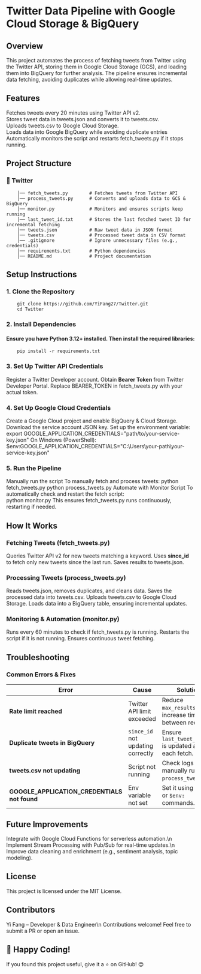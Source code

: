 # Twitter Data Pipeline with Google Cloud Storage & BigQuery
## Overview
This project automates the process of fetching tweets from Twitter using the Twitter API, storing them in Google Cloud Storage (GCS), and loading them into BigQuery for further analysis. The pipeline ensures incremental data fetching, avoiding duplicates while allowing real-time updates.

## Features
Fetches tweets every 20 minutes using Twitter API v2.      
Stores tweet data in tweets.json and converts it to tweets.csv.      
Uploads tweets.csv to Google Cloud Storage.         
Loads data into Google BigQuery while avoiding duplicate entries           
Automatically monitors the script and restarts fetch_tweets.py if it stops running.        

## Project Structure 
### 📂 Twitter
        │── fetch_tweets.py        # Fetches tweets from Twitter API
        │── process_tweets.py      # Converts and uploads data to GCS & BigQuery
        │── monitor.py             # Monitors and ensures scripts keep running
        │── last_tweet_id.txt      # Stores the last fetched tweet ID for incremental fetching
        │── tweets.json            # Raw tweet data in JSON format
        │── tweets.csv             # Processed tweet data in CSV format
        │── .gitignore             # Ignore unnecessary files (e.g., credentials)
        │── requirements.txt       # Python dependencies
        │── README.md              # Project documentation
## Setup Instructions
### 1. Clone the Repository
        git clone https://github.com/YiFang27/Twitter.git
        cd Twitter
### 2. Install Dependencies
#### Ensure you have Python 3.12+ installed. Then install the required libraries:
        pip install -r requirements.txt
### 3. Set Up Twitter API Credentials
Register a Twitter Developer account.
Obtain **Bearer Token** from Twitter Developer Portal.
Replace BEARER_TOKEN in fetch_tweets.py with your actual token.
### 4. Set Up Google Cloud Credentials
Create a Google Cloud project and enable BigQuery & Cloud Storage.
Download the service account JSON key.
Set up the environment variable:
        export GOOGLE_APPLICATION_CREDENTIALS="path/to/your-service-key.json"
On Windows (PowerShell):
        $env:GOOGLE_APPLICATION_CREDENTIALS="C:\Users\your-path\your-service-key.json"
### 5. Run the Pipeline
Manually run the script
To manually fetch and process tweets:
        python fetch_tweets.py
        python process_tweets.py
Automate with Monitor Script
To automatically check and restart the fetch script:        
        python monitor.py
This ensures fetch_tweets.py runs continuously, restarting if needed.

## How It Works
### Fetching Tweets (fetch_tweets.py)
Queries Twitter API v2 for new tweets matching a keyword.
Uses **since_id** to fetch only new tweets since the last run.
Saves results to tweets.json.
### Processing Tweets (process_tweets.py)
Reads tweets.json, removes duplicates, and cleans data.
Saves the processed data into tweets.csv.
Uploads tweets.csv to Google Cloud Storage.
Loads data into a BigQuery table, ensuring incremental updates.
### Monitoring & Automation (monitor.py)
Runs every 60 minutes to check if fetch_tweets.py is running.
Restarts the script if it is not running.
Ensures continuous tweet fetching.
## Troubleshooting
### Common Errors & Fixes

| **Error**                          | **Cause**                          | **Solution**                                         |
|------------------------------------|------------------------------------|------------------------------------------------------|
| **Rate limit reached**             | Twitter API limit exceeded         | Reduce `max_results` or increase time between requests. |
| **Duplicate tweets in BigQuery**   | `since_id` not updating correctly  | Ensure `last_tweet_id.txt` is updated after each fetch. |
| **tweets.csv not updating**        | Script not running                 | Check logs or manually run `process_tweets.py`. |
| **GOOGLE_APPLICATION_CREDENTIALS not found** | Env variable not set            | Set it using `export` or `$env:` commands. |

## Future Improvements
Integrate with Google Cloud Functions for serverless automation.\n
Implement Stream Processing with Pub/Sub for real-time updates.\n
Improve data cleaning and enrichment (e.g., sentiment analysis, topic modeling).
## License
This project is licensed under the MIT License.

## Contributors
Yi Fang – Developer & Data Engineer\n
Contributions welcome! Feel free to submit a PR or open an issue.
## 🚀 Happy Coding!
If you found this project useful, give it a ⭐ on GitHub! 😊

